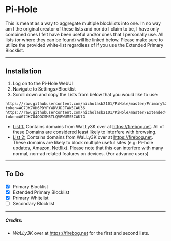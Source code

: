 # Pi-Hole

This is meant as a way to aggregate multiple blocklists into one. In no way am I the original creator of these lists and nor do I claim to be, I have only combined ones I felt have been useful and/or ones that I personally use. All lists (or where they can be found) will be linked below. Please make sure to utilize the provided white-list regardless of if you use the Extended Primary Blocklist.

---

## Installation
1. Log on to the Pi-Hole WebUI
2. Navigate to Settings>Blocklist
3. Scroll down and copy the Lists from below that you would like to use:
```
https://raw.githubusercontent.com/nicholasb2101/PiHole/master/Primary%20Blocklist.txt?token=AG7JK7OH6PDYPYWDVJDJTWK5CAU36
https://raw.githubusercontent.com/nicholasb2101/PiHole/master/Extended%20Primary%20Blocklist.txt?token=AG7JK7O4QOCSM5TLQVBWUMS5CAU7G
```
- [List 1:](https://raw.githubusercontent.com/nicholasb2101/PiHole/master/Primary%20Blocklist.txt?token=AG7JK7OH6PDYPYWDVJDJTWK5CAU36) Contains domains from WaLLy3K over at https://firebog.net. All of these Domains are considered least likely to interfere with browsing.
- [List 2:](https://raw.githubusercontent.com/nicholasb2101/PiHole/master/Extended%20Primary%20Blocklist.txt?token=AG7JK7O4QOCSM5TLQVBWUMS5CAU7G) Contains domains from WaLLy3K over at https://firebog.net. These domains are likely to block multiple useful sites (e.g: Pi-hole updates, Amazon, Netflix). Please note that this can interfere with many normal, non-ad related features on devices. (For advance users)

---

## To Do

- [x] Primary Blocklist  
- [x] Extended Primary Blocklist
- [x] Primary Whitelist
- [ ] Secondary Blocklist 

---

##### Credits:
- *WaLLy3K* over at https://firebog.net for the first and second lists.
